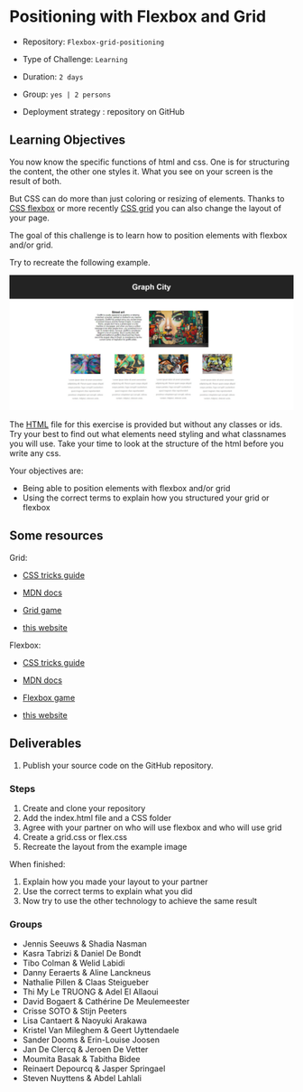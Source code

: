 # Positioning with Flexbox and Grid

- Repository: `Flexbox-grid-positioning`

- Type of Challenge: `Learning`

- Duration: `2 days`

- Group: `yes | 2 persons`

- Deployment strategy : repository on GitHub

## Learning Objectives

You now know the specific functions of html and css. One is for structuring the content, the other one styles it. What you see on your screen is the result of both. 

But CSS can do more than just coloring or resizing of elements. Thanks to [CSS flexbox](https://developer.mozilla.org/en-US/docs/Web/CSS/CSS_Flexible_Box_Layout/Basic_Concepts_of_Flexbox) or more recently [CSS grid](https://developer.mozilla.org/en-US/docs/Web/CSS/CSS_Grid_Layout) you can also change the layout of your page. 

The goal of this challenge is to learn how to position elements with flexbox and/or grid.


Try to recreate the following example. 

![](./assets/graph_city.jpg)

The [HTML](./assets/index.html) file for this exercise is provided but without any classes or ids. Try your best to find out what elements need styling and what classnames you will use. Take your time to look at the structure of the html before you write any css. 

Your objectives are:

- Being able to position elements with flexbox and/or grid
- Using the correct terms to explain how you structured your grid or flexbox 

## Some resources

Grid:

- [CSS tricks guide](https://css-tricks.com/snippets/css/complete-guide-grid/)
- [MDN docs](https://developer.mozilla.org/en-US/docs/Web/CSS/CSS_Grid_Layout)
- [Grid game](http://cssgridgarden.com/)

- [this website](google.com)

Flexbox:

- [CSS tricks guide](https://css-tricks.com/snippets/css/a-guide-to-flexbox/)
- [MDN docs](https://developer.mozilla.org/en-US/docs/Web/CSS/CSS_Flexible_Box_Layout/Basic_Concepts_of_Flexbox)
- [Flexbox game](https://flexboxfroggy.com/)

- [this website](google.com)


## Deliverables
1. Publish your source code on the GitHub repository.

### Steps
1. Create and clone your repository
2. Add the index.html file and a CSS folder
3. Agree with your partner on who will use flexbox and who will use grid
4. Create a grid.css or flex.css
5. Recreate the layout from the example image

When finished:

1. Explain how you made your layout to your partner
2. Use the correct terms to explain what you did
3. Now try to use the other technology to achieve the same result

### Groups

  - Jennis Seeuws &  Shadia Nasman    
  - Kasra Tabrizi &  Daniel De Bondt    
  - Tibo Colman &  Welid Labidi    
  - Danny Eeraerts &  Aline Lanckneus    
  - Nathalie Pillen &  Claas Steigueber    
  - Thi My Le TRUONG &  Adel El Allaoui    
  - David Bogaert &  Cathérine De Meulemeester    
  - Crisse SOTO &  Stijn Peeters    
  - Lisa Cantaert &  Naoyuki Arakawa    
  - Kristel Van Mileghem &  Geert Uyttendaele    
  - Sander Dooms &  Erin-Louise Joosen    
  - Jan De Clercq &  Jeroen De Vetter    
  - Moumita Basak &  Tabitha Bidee    
  - Reinaert Depourcq &  Jasper Springael    
  - Steven Nuyttens & Abdel Lahlali

 